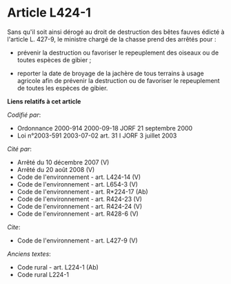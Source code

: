 # Article L424-1

Sans qu'il soit ainsi dérogé au droit de destruction des bêtes fauves édicté à l'article L. 427-9, le ministre chargé de la
chasse prend des arrêtés pour :

- prévenir la destruction ou favoriser le repeuplement des oiseaux ou de toutes espèces de gibier ;

- reporter la date de broyage de la jachère de tous terrains à usage agricole afin de prévenir la destruction ou de favoriser
le repeuplement de toutes les espèces de gibier.

**Liens relatifs à cet article**

_Codifié par_:

  - Ordonnance 2000-914 2000-09-18 JORF 21 septembre 2000
  - Loi n°2003-591 2003-07-02 art. 31 I JORF 3 juillet 2003

_Cité par_:

  - Arrêté du 10 décembre 2007 (V)
  - Arrêté du 20 août 2008 (V)
  - Code de l'environnement - art. L424-14 (V)
  - Code de l'environnement - art. L654-3 (V)
  - Code de l'environnement - art. R*224-17 (Ab)
  - Code de l'environnement - art. R424-23 (V)
  - Code de l'environnement - art. R424-24 (V)
  - Code de l'environnement - art. R428-6 (V)

_Cite_:

  - Code de l'environnement - art. L427-9 (V)

_Anciens textes_:

  - Code rural - art. L224-1 (Ab)
  - Code rural L224-1
